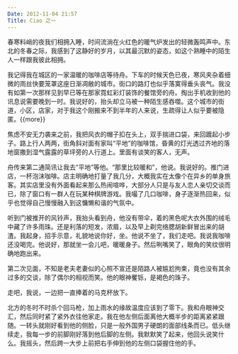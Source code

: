 ```yaml
---
Date: 2012-11-04 21:57
Title: Ciao 之一
---
```



春寒料峭的夜我们相拥入睡，时间流淌在火红色的暖气炉发出的轻微轰鸣声中。东北的冬春之际，我感到了这静好的岁月，以其最沉默的姿态，如这个熟睡中的陌生人一样跟我彼此相拥。

我记得我在城区的一家温暖的咖啡店等待舟。下车的时候天色已夜，寒风夹杂着细微的雨丝快要笼罩这座日渐凋敝的城市。街口的路灯也似乎落寞得垂头丧气。我没有如第一次那样见到早已等在那家霓虹彩灯装饰的餐馆旁的舟。掏出手机收到他的讯息说需要晚到一时。我说好的，抬头却立马被一种陌生感吞噬。这个城市的街道，小区，店家，对于我这个刚搬来不到半年的人来说，生疏得让人似乎要被隐匿。{{more}}

焦虑不安无力袭来之前，我把风衣的帽子扣在头上，双手揣进口袋，来回踱起小步子。路上行人两两，街角斜对面有家叫“平地”的咖啡馆，昏黄的灯光透过齐地的落地窗撒到湿气露露的草坪旁的人行道上。里面有谈笑的客人，无声。

舟传来第二通简讯让我去“平地”等他。“那里比较暖和”，他说。我说好的。推门进店，一杯泡沫咖啡。店主明确地打量了我几分，大概我实在太像个在异乡的单身旅客。其实店里没有外面看起来那么热闹喧哗，大部分人只是与友人恋人亲切交谈而已，除了窗口有一群人在玩某种棋牌游戏。我嘬了几口咖啡，身子逐渐热回来，似乎也觉得自己慢慢融入到这慵懒和谐的气氛中。

听到门被推开的风铃声，我抬头看到舟，他没有带伞，着的黑色呢大衣外围的绒毛中藏了许多雨珠。还是利落的短发，浓眉，以及早上剃完络腮胡新鲜冒出来的胡渣。我起身，招手示意，礼貌地说你好，坐。他说不坐了，我们走吧。我说我咖啡还没喝完。他说好，那就坐一会儿吧，暖暖身子。然后咧嘴笑了，眼角的笑纹很明确地跑出来。

第二次见面，不知是老夫老妻似的心照不宣还是陌路人被尴尬拘束，竟也没有其余过多的交谈，除了偶尔的相视而笑。他的眼神矍铄，是褐色的珠子。

走吧，我说，一边把一直捧着的马克杯放下。

北方的冬时不时杀个回马枪，加上雨水的缘故温度应该到了零下。我和舟眼神交汇，然后同时紧了紧外衣往他家走。我在他左侧后面离他大概半步的距离紧紧跟随。一转头就刚好看到他的侧脸，只是一般外国男子硬朗的面部线条而已。低头继续走，我每一步的前脚刚好落到他后脚的左侧。我默默笑了起来，他回头说笑什么。我摇头，然后跨一大步上前把右手伸到他的左侧口袋握住他的手。

